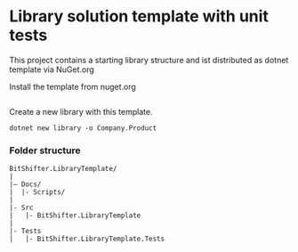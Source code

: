 # Library solution template with unit tests

This project contains a starting library structure and ist distributed as dotnet template via NuGet.org

Install the template from nuget.org

```

```

Create a new library with this template.

```
dotnet new library -o Company.Product
```

### Folder structure

```
BitShifter.LibraryTemplate/
|
|– Docs/
|  |- Scripts/
|
|- Src
|   |- BitShifter.LibraryTemplate
|
|- Tests
|   |- BitShifter.LibraryTemplate.Tests
```
